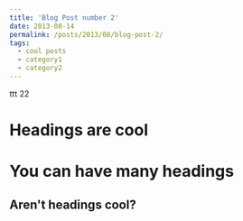 ```yaml
---
title: 'Blog Post number 2'
date: 2013-08-14
permalink: /posts/2013/08/blog-post-2/
tags:
  - cool posts
  - category1
  - category2
---
```


ttt 22

Headings are cool
======

You can have many headings
======

Aren't headings cool?
------
